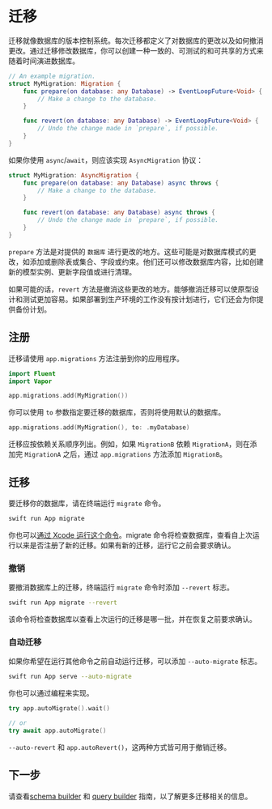 # 迁移

迁移就像数据库的版本控制系统。每次迁移都定义了对数据库的更改以及如何撤消更改。通过迁移修改数据库，你可以创建一种一致的、可测试的和可共享的方式来随着时间演进数据库。

```swift
// An example migration.
struct MyMigration: Migration {
    func prepare(on database: any Database) -> EventLoopFuture<Void> {
        // Make a change to the database.
    }

    func revert(on database: any Database) -> EventLoopFuture<Void> {
    	// Undo the change made in `prepare`, if possible.
    }
}
```

如果你使用 `async`/`await`，则应该实现 `AsyncMigration` 协议：

```swift
struct MyMigration: AsyncMigration {
    func prepare(on database: any Database) async throws {
        // Make a change to the database.
    }

    func revert(on database: any Database) async throws {
    	// Undo the change made in `prepare`, if possible.
    }
}
```

`prepare` 方法是对提供的 `数据库` 进行更改的地方。这些可能是对数据库模式的更改，如添加或删除表或集合、字段或约束。他们还可以修改数据库内容，比如创建新的模型实例、更新字段值或进行清理。

如果可能的话，`revert` 方法是撤消这些更改的地方。能够撤消迁移可以使原型设计和测试更加容易。如果部署到生产环境的工作没有按计划进行，它们还会为你提供备份计划。

## 注册

迁移请使用 `app.migrations` 方法注册到你的应用程序。

```swift
import Fluent
import Vapor

app.migrations.add(MyMigration())
```

你可以使用 `to` 参数指定要迁移的数据库，否则将使用默认的数据库。

```swift
app.migrations.add(MyMigration(), to: .myDatabase)
```

迁移应按依赖关系顺序列出。例如，如果 `MigrationB` 依赖 `MigrationA`，则在添加完 `MigrationA` 之后，通过 `app.migrations` 方法添加 `MigrationB`。

## 迁移
 
要迁移你的数据库，请在终端运行 `migrate` 命令。

```sh
swift run App migrate
```

你也可以[通过 Xcode 运行这个命令](../advanced/commands.md#xcode)。migrate 命令将检查数据库，查看自上次运行以来是否注册了新的迁移。如果有新的迁移，运行它之前会要求确认。

### 撤销

要撤消数据库上的迁移，终端运行 `migrate` 命令时添加 `--revert` 标志。

```sh
swift run App migrate --revert
```

该命令将检查数据库以查看上次运行的迁移是哪一批，并在恢复之前要求确认。

### 自动迁移

如果你希望在运行其他命令之前自动运行迁移，可以添加 `--auto-migrate` 标志。

```sh
swift run App serve --auto-migrate
```

你也可以通过编程来实现。

```swift
try app.autoMigrate().wait()

// or
try await app.autoMigrate()
```

`--auto-revert` 和 `app.autoRevert()`，这两种方式皆可用于撤销迁移。

## 下一步

请查看[schema builder](schema.md) 和 [query builder](query.md) 指南，以了解更多迁移相关的信息。


